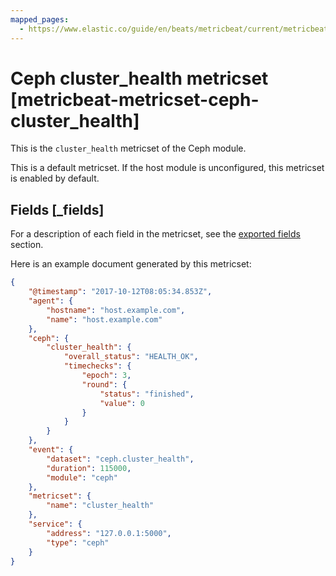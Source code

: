 ```yaml
---
mapped_pages:
  - https://www.elastic.co/guide/en/beats/metricbeat/current/metricbeat-metricset-ceph-cluster_health.html
---
```


<!-- This file is generated! See scripts/docs_collector.py -->

# Ceph cluster_health metricset [metricbeat-metricset-ceph-cluster_health]

This is the `cluster_health` metricset of the Ceph module.

This is a default metricset. If the host module is unconfigured, this metricset is enabled by default.

## Fields [_fields]

For a description of each field in the metricset, see the [exported fields](/reference/metricbeat/exported-fields-ceph.md) section.

Here is an example document generated by this metricset:

```json
{
    "@timestamp": "2017-10-12T08:05:34.853Z",
    "agent": {
        "hostname": "host.example.com",
        "name": "host.example.com"
    },
    "ceph": {
        "cluster_health": {
            "overall_status": "HEALTH_OK",
            "timechecks": {
                "epoch": 3,
                "round": {
                    "status": "finished",
                    "value": 0
                }
            }
        }
    },
    "event": {
        "dataset": "ceph.cluster_health",
        "duration": 115000,
        "module": "ceph"
    },
    "metricset": {
        "name": "cluster_health"
    },
    "service": {
        "address": "127.0.0.1:5000",
        "type": "ceph"
    }
}
```

